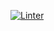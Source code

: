 [![Linter](https://img.shields.io/badge/Linter-10%20/10-brightgreen)](https://github.com/margusmartsepp/Visualizer/actions)
